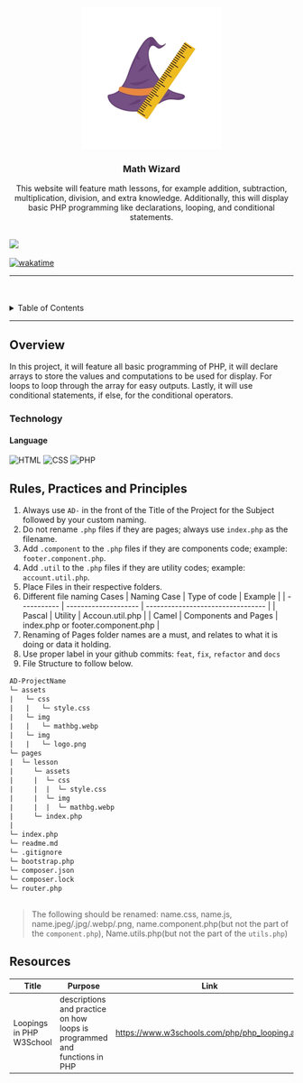 <a name="readme-top">

<br/>

<br />
<div align="center">
  <img src="./assets/img/logo.png" alt="MathWizard" width="250" height="250">
<!-- TODO: Change Title to the name of the title of your Project -->
  <h3 align="center">Math Wizard</h3>
</div>
<!-- TODO: Make a short description -->
<div align="center">
  This website will feature math lessons, for example addition, subtraction, multiplication, division, and extra knowledge. Additionally, this will display basic PHP programming like declarations, looping, and conditional statements.
</div>

<br />

<!-- TODO: Change the zyx-0314 into your github username  -->
<!-- TODO: Change the WD-Template-Project into the same name of your folder -->

![](https://visit-counter.vercel.app/counter.png?page=SaiZai-bot/AD-CI4-Template-Project)

[![wakatime](https://wakatime.com/badge/user/04412757-f1c1-4ba6-86ec-7b8428992c73/project/a5ea2f3b-db0a-4679-a95a-028196a8a6cd.svg)](https://wakatime.com/badge/user/04412757-f1c1-4ba6-86ec-7b8428992c73/project/a5ea2f3b-db0a-4679-a95a-028196a8a6cd)

---

<br />
<br />

<!-- TODO: If you want to add more layers for your readme -->
<details>
  <summary>Table of Contents</summary>
  <ol>
    <li>
      <a href="#overview">Overview</a>
      <ol>
        <li>
          <a href="#technology">Technology</a>
        </li>
      </ol>
    </li>
    <li>
      <a href="#rule,-practices-and-principles">Rules, Practices and Principles</a>
    </li>
    <li>
      <a href="#resources">Resources</a>
    </li>
  </ol>
</details>

---

## Overview

<!-- TODO: To be changed -->
<!-- The following are just sample -->

In this project, it will feature all basic programming of PHP, it will declare arrays to store the values and computations to be used for display. For loops to loop through the array for easy outputs. Lastly, it will use conditional statements, if else, for the conditional operators.

### Technology

<!-- TODO: List of Technology Used -->
#### Language
![HTML](https://img.shields.io/badge/HTML-E34F26?style=for-the-badge&logo=html5&logoColor=white)
![CSS](https://img.shields.io/badge/CSS-1572B6?style=for-the-badge&logo=css3&logoColor=white)
![PHP](https://img.shields.io/badge/PHP-777BB4?style=for-the-badge&logo=php&logoColor=white)


## Rules, Practices and Principles

<!-- Do not Change this -->

1. Always use `AD-` in the front of the Title of the Project for the Subject followed by your custom naming.
2. Do not rename `.php` files if they are pages; always use `index.php` as the filename.
3. Add `.component` to the `.php` files if they are components code; example: `footer.component.php`.
4. Add `.util` to the `.php` files if they are utility codes; example: `account.util.php`.
5. Place Files in their respective folders.
6. Different file naming Cases
   | Naming Case | Type of code         | Example                           |
   | ----------- | -------------------- | --------------------------------- |
   | Pascal      | Utility              | Accoun.util.php                   |
   | Camel       | Components and Pages | index.php or footer.component.php |
8. Renaming of Pages folder names are a must, and relates to what it is doing or data it holding.
9. Use proper label in your github commits: `feat`, `fix`, `refactor` and `docs`
10. File Structure to follow below.

```
AD-ProjectName
└─ assets
|   └─ css
|   |   └─ style.css
|   └─ img
|   |   └─ mathbg.webp
|   └─ img
|   |   └─ logo.png
└─ pages
|  └─ lesson
|     └─ assets
|     |  └─ css
|     |  |  └─ style.css
|     |  └─ img
|     |  |  └─ mathbg.webp
|     └─ index.php
|
└─ index.php
└─ readme.md
└─ .gitignore
└─ bootstrap.php
└─ composer.json
└─ composer.lock
└─ router.php


```
> The following should be renamed: name.css, name.js, name.jpeg/.jpg/.webp/.png, name.component.php(but not the part of the `component.php`), Name.utils.php(but not the part of the `utils.php`)

## Resources

<!-- TODO: Add References -->

| Title        | Purpose                                                                       | Link          |
| ------------ | ----------------------------------------------------------------------------- | ------------- |
| Loopings in PHP W3School | descriptions and practice on how loops is programmed and functions in PHP | https://www.w3schools.com/php/php_looping.asp |
